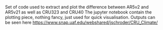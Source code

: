 Set of code used to extract and plot the difference between AR5v2 and AR5v21 as well as CRU323 and CRU40
The jupyter notebook contain the plotting piece, nothing fancy, just used for quick visualisation.
Outputs can be seen here https://www.snap.uaf.edu/webshared/jschroder/CRU_Climate/

